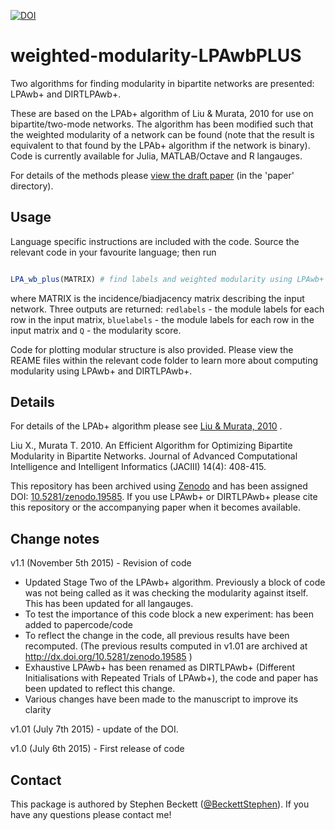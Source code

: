 [![DOI](https://zenodo.org/badge/doi/10.5281/zenodo.19585.svg)](http://dx.doi.org/10.5281/zenodo.19585)

weighted-modularity-LPAwbPLUS
=============================

Two algorithms for finding modularity in bipartite networks are presented: LPAwb+ and DIRTLPAwb+.

These are based on the LPAb+ algorithm of Liu & Murata, 2010 for use on bipartite/two-mode networks. The algorithm has been modified such that the weighted modularity of a network can be found (note that the result is equivalent to that found by the LPAb+ algorithm if the network is binary). Code is currently available for Julia, MATLAB/Octave and R langauges.

For details of the methods please [view the draft paper](https://github.com/sjbeckett/weighted-modularity-LPAwbPLUS/blob/master/paper/weightedModularityDraft.pdf?raw=true) (in the 'paper' directory).


Usage
---------

Language specific instructions are included with the code.
Source the relevant code in your favourite language; then run


```julia

LPA_wb_plus(MATRIX) # find labels and weighted modularity using LPAwb+


```
where MATRIX is the incidence/biadjacency matrix describing the input network. Three outputs are returned: `redlabels` - the module labels for each row in the input matrix, `bluelabels` - the module labels for each row in the input matrix and `Q` - the modularity score.

Code for plotting modular structure is also provided. Please view the REAME files within the relevant code folder to learn more about computing modularity using LPAwb+ and DIRTLPAwb+.




Details
---------

For details of the LPAb+ algorithm please see [Liu & Murata, 2010](https://www.fujipress.jp/finder/xslt.php?mode=present&inputfile=JACII001400040010.xml) .

Liu X., Murata T. 2010. An Efficient Algorithm for Optimizing Bipartite Modularity in Bipartite Networks. Journal of Advanced Computational Intelligence and Intelligent Informatics (JACIII) 14(4): 408-415.

This repository has been archived using [Zenodo](https://zenodo.org/) and has been assigned DOI: [10.5281/zenodo.19585](http://dx.doi.org/10.5281/zenodo.19477).
If you use LPAwb+ or DIRTLPAwb+ please cite this repository or the accompanying paper when it becomes available.


Change notes
---------

v1.1 (November 5th 2015) - Revision of code

* Updated Stage Two of the LPAwb+ algorithm. Previously a block of code was not being called as it was checking the modularity against itself. This has been updated for all langauges.
* To test the importance of this code block a new experiment:  has been added to papercode/code
* To reflect the change in the code, all previous results have been recomputed. (The previous results computed in v1.01 are archived at http://dx.doi.org/10.5281/zenodo.19585 )
* Exhaustive LPAwb+ has been renamed as DIRTLPAwb+ (Different Initialisations with Repeated Trials of LPAwb+), the code and paper has been updated to reflect this change.
* Various changes have been made to the manuscript to improve its clarity

v1.01 (July 7th 2015) - update of the DOI.

v1.0 (July 6th 2015) - First release of code



Contact
--------

This package is authored by Stephen Beckett ([@BeckettStephen](https://twitter.com/BeckettStephen)). If you have any questions please contact me!
